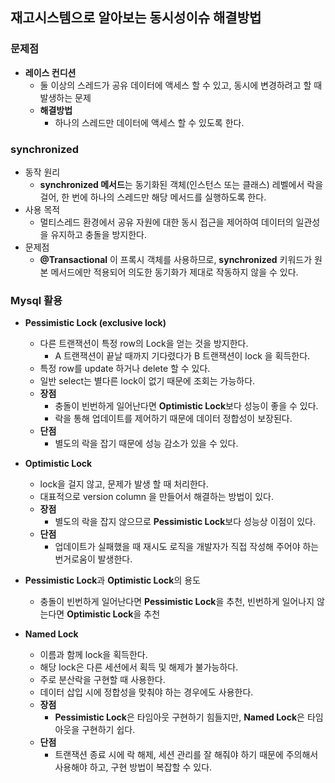 ## 재고시스템으로 알아보는 동시성이슈 해결방법

### 문제점
- **레이스 컨디션**
  - 둘 이상의 스레드가 공유 데이터에 액세스 할 수 있고, 동시에 변경하려고 할 때 발생하는 문제
  - **해결방법**
    - 하나의 스레드만 데이터에 액세스 할 수 있도록 한다.


### synchronized
- 동작 원리
  - **synchronized 메서드**는 동기화된 객체(인스턴스 또는 클래스) 레벨에서 락을 걸어, 한 번에 하나의 스레드만 해당 메서드를 실행하도록 한다.
- 사용 목적
  - 멀티스레드 환경에서 공유 자원에 대한 동시 접근을 제어하여 데이터의 일관성을 유지하고 충돌을 방지한다.
- 문제점
  - **@Transactional** 이 프록시 객체를 사용하므로, **synchronized** 키워드가 원본 메서드에만 적용되어 의도한 동기화가 제대로 작동하지 않을 수 있다.


### Mysql 활용
- **Pessimistic Lock (exclusive lock)**
  - 다른 트랜잭션이 특정 row의 Lock을 얻는 것을 방지한다.
    - A 트랜잭션이 끝날 때까지 기다렸다가 B 트랜잭션이 lock 을 획득한다.
  - 특정 row를 update 하거나 delete 할 수 있다.
  - 일반 select는 별다른 lock이 없기 때문에 조회는 가능하다.
  - **장점**
    - 충돌이 빈번하게 일어난다면 **Optimistic Lock**보다 성능이 좋을 수 있다.
    - 락을 통해 업데이트를 제어하기 때문에 데이터 정합성이 보장된다.
  - **단점**
    - 별도의 락을 잡기 때문에 성능 감소가 있을 수 있다.

- **Optimistic Lock**
  - lock을 걸지 않고, 문제가 발생 할 때 처리한다.
  - 대표적으로 version column 을 만들어서 해결하는 방법이 있다.
  - **장점**
    - 별도의 락을 잡지 않으므로 **Pessimistic Lock**보다 성능상 이점이 있다.
  - **단점**
    - 업데이트가 실패했을 때 재시도 로직을 개발자가 직접 작성해 주어야 하는 번거로움이 발생한다.

- **Pessimistic Lock**과 **Optimistic Lock**의 용도
  - 충돌이 빈번하게 일어난다면 **Pessimistic Lock**을 추천, 빈번하게 일어나지 않는다면 **Optimistic Lock**을 추천

- **Named Lock**
  - 이름과 함께 lock을 획득한다.
  - 해당 lock은 다른 세션에서 획득 및 해제가 불가능하다.
  - 주로 분산락을 구현할 때 사용한다.
  - 데이터 삽입 시에 정합성을 맞춰야 하는 경우에도 사용한다.
  - **장점**
    - **Pessimistic Lock**은 타임아웃 구현하기 힘들지만, **Named Lock**은 타임아웃을 구현하기 쉽다.
  - **단점**
    - 트랜잭션 종료 시에 락 해제, 세션 관리를 잘 해줘야 하기 때문에 주의해서 사용해야 하고, 구현 방법이 복잡할 수 있다.